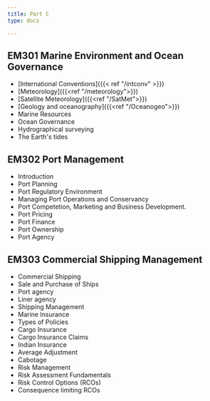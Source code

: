 ```yaml
---
title: Part C
type: docs

---
```


## EM301 Marine Environment and Ocean Governance

* [International Conventions]({{< ref "/intconv" >}})
* [Meteorology]({{<ref "/meteorology">}})
* [Satellite Meteorology]({{<ref "/SatMet">}})
* [Geology and oceanography]({{<ref "/Oceanogeo">}})
* Marine Resources
* Ocean Governance
* Hydrographical surveying
* The Earth's tides

## EM302 Port Management

* Introduction
* Port Planning
* Port Regulatory Environment
* Managing Port Operations and Conservancy
* Port Competetion, Marketing and Business Development.
* Port Pricing
* Port Finance
* Port Ownership
* Port Agency

## EM303 Commercial Shipping Management

* Commercial Shipping
* Sale and Purchase of Ships
* Port agency
* Liner agency
* Shipping Management
* Marine Insurance
* Types of Policies
* Cargo Insurance
* Cargo Insurance Claims
* Indian Insurance
* Average Adjustment
* Cabotage
* Risk Management
* Risk Assessment Fundamentals
* Risk Control Options (RCOs)
* Consequence limiting RCOs



